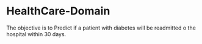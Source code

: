 # HealthCare-Domain
The objective is to Predict if a patient with diabetes will be readmitted o the hospital within 30 days.
